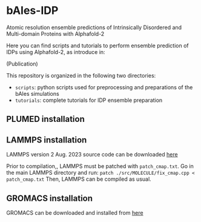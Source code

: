 # bAIes-IDP
Atomic resolution ensemble predictions of Intrinsically Disordered and Multi-domain Proteins with Alphafold-2

Here you can find scripts and tutorials to perform ensemble prediction of IDPs using Alphafold-2, as introduce in:

(Publication)

This repository is organized in the following two directories:
* `scripts`: python scripts used for preprocessing and preparations of the bAIes simulations
* `tutorials`: complete tutorials for IDP ensemble preparation

## PLUMED installation



## LAMMPS installation

LAMMPS version 2 Aug. 2023 source code can be downloaded [here](https://download.lammps.org/tars/index.html)

Prior to compilation,, LAMMPS must be patched with `patch_cmap.txt`. Go in the main LAMMPS directory and run:
     `patch ./src/MOLECULE/fix_cmap.cpp < patch_cmap.txt`
Then, LAMMPS can be compiled as usual.

## GROMACS installation

GROMACS can be downloaded and installed from [here](https://manual.gromacs.org/current/download.html)
